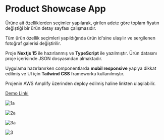 # Product Showcase App

Ürüne ait özelliklerden seçimler yapılarak, girilen adete göre toplam fiyatın değiştiği bir ürün detay sayfası çalışmasıdır. 

Tüm ürün özellik seçimleri yapıldığında ürün id'sine ulaşılır ve sergilenen fotoğraf galerisi değiştirilir.

Proje **Nextjs 15** ile hazırlanmış ve **TypeScript** ile yazılmıştır. Ürün datasını proje içerisinde JSON dosyasından almaktadır.

Uygulama hazırlanırken componentlarda **mobil responsive** yapıya dikkat edilmiş ve UI için **Tailwind CSS** frameworku kullanılmıştır.

Projenin AWS Amplify üzerinden deploy edilmiş haline linkten ulaşılabilir.

[Demo Linki](https://main.di1kt0xc5almy.amplifyapp.com/)

![1a](https://github.com/user-attachments/assets/7a4b48ca-e3a1-4943-885f-dde6c1eb0717)

![2a](https://github.com/user-attachments/assets/41030864-eb30-48ef-a13b-069824ef1f97)

![3a](https://github.com/user-attachments/assets/f2461fe2-d076-4255-bc77-c17d895d322c)

![3](https://github.com/user-attachments/assets/951a7de3-9e3a-4788-9d01-8fafa954615b)
